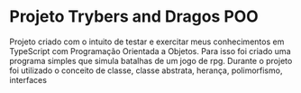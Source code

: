 # Projeto Trybers and Dragos POO

Projeto criado com o intuito de testar e exercitar meus conhecimentos em TypeScript com Programação Orientada a Objetos. Para isso foi criado uma programa simples que simula batalhas de um jogo de rpg.
Durante o projeto foi utilizado o conceito de classe, classe abstrata, herança, polimorfismo, interfaces 